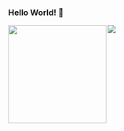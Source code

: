 ### Hello World! 👋
<img align="left" src="https://github-readme-stats.vercel.app/api?username=KuratasZ&show_icons=true" width="200"/>
<img align="left" src="https://github-readme-stats.vercel.app/api/top-langs/?username=KuratasZ&layout=compact" />
